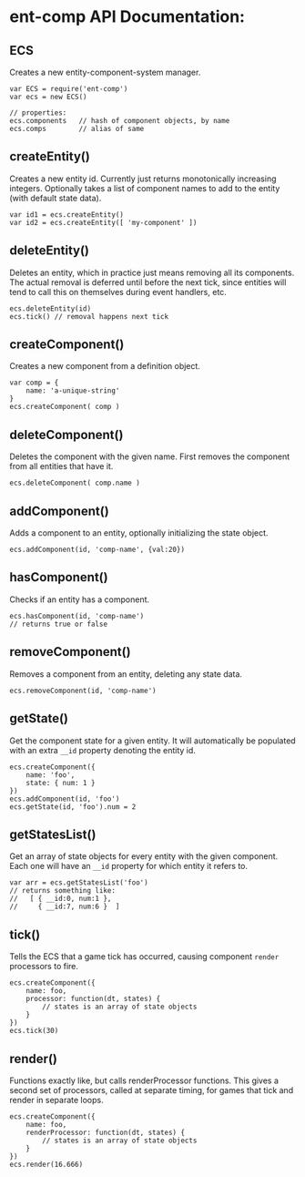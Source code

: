 

<!-- Start ecs.js -->

# ent-comp API Documentation:

## ECS 
Creates a new entity-component-system manager.

	var ECS = require('ent-comp')
	var ecs = new ECS()
	
	// properties:
	ecs.components   // hash of component objects, by name
	ecs.comps        // alias of same

## createEntity()

Creates a new entity id. Currently just returns monotonically increasing integers.
Optionally takes a list of component names to add to the entity (with default state data).

	var id1 = ecs.createEntity()
	var id2 = ecs.createEntity([ 'my-component' ])

## deleteEntity()

Deletes an entity, which in practice just means removing all its components.
The actual removal is deferred until before the next tick, since 
entities will tend to call this on themselves during event handlers, etc.

	ecs.deleteEntity(id)
	ecs.tick() // removal happens next tick

## createComponent()

Creates a new component from a definition object.

	var comp = {
		name: 'a-unique-string'
	}
	ecs.createComponent( comp )

## deleteComponent()

Deletes the component with the given name. 
First removes the component from all entities that have it.

	ecs.deleteComponent( comp.name )

## addComponent()

Adds a component to an entity, optionally initializing the state object.

	ecs.addComponent(id, 'comp-name', {val:20})

## hasComponent()

Checks if an entity has a component.

	ecs.hasComponent(id, 'comp-name')
	// returns true or false

## removeComponent()

Removes a component from an entity, deleting any state data.

	ecs.removeComponent(id, 'comp-name')

## getState()

Get the component state for a given entity.
It will automatically be populated with an extra `__id` property denoting the entity id.

	ecs.createComponent({
		name: 'foo',
		state: { num: 1 }
	})
	ecs.addComponent(id, 'foo')
	ecs.getState(id, 'foo').num = 2

## getStatesList()

Get an array of state objects for every entity with the given component. 
Each one will have an `__id` property for which entity it refers to.

	var arr = ecs.getStatesList('foo')
	// returns something like:
	//   [ { __id:0, num:1 },
	//     { __id:7, num:6 }  ]

## tick()

Tells the ECS that a game tick has occurred, 
causing component `render` processors to fire.

	ecs.createComponent({
		name: foo,
		processor: function(dt, states) {
			// states is an array of state objects
		}
	})
	ecs.tick(30)

## render()

Functions exactly like, but calls renderProcessor functions.
This gives a second set of processors, called at separate timing, 
for games that tick and render in separate loops.

	ecs.createComponent({
		name: foo,
		renderProcessor: function(dt, states) {
			// states is an array of state objects
		}
	})
	ecs.render(16.666)

<!-- End ecs.js -->

